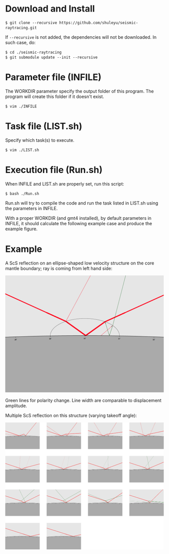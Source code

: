 # Download and Install
```
$ git clone --recursive https://github.com/shuleyu/seismic-raytracing.git
```

If `--recursive` is not added, the dependencies will not be downloaded. In such case, do:

```
$ cd ./seismic-raytracing
$ git submodule update --init --recursive
```


# Parameter file (INFILE)
The WORKDIR parameter specify the output folder of this program. The program will create this folder if it doesn't exist.

```
$ vim ./INFILE
```

# Task file (LIST.sh)
Specify which task(s) to execute.

```
$ vim ./LIST.sh
```

# Execution file (Run.sh)
When INFILE and LIST.sh are properly set, run this script:

```
$ bash ./Run.sh
```

Run.sh will try to compile the code and run the task listed in LIST.sh using the parameters in INFILE.

With a proper WORKDIR (and gmt4 installed), by default parameters in INFILE, it should calculate the following example case and produce the example figure.

# Example
A ScS reflection on an ellipse-shaped low velocity structure on the core mantle boundary; ray is coming from left hand side:

![alt text](https://github.com/shuleyu/raytracing/blob/master/SRC/example1.png)

Green lines for polarity change. Line width are comparable to displacement amplitude.

Multiple ScS reflection on this structure (varying takeoff angle):

![alt text](https://github.com/shuleyu/raytracing/blob/master/SRC/example2.png)

